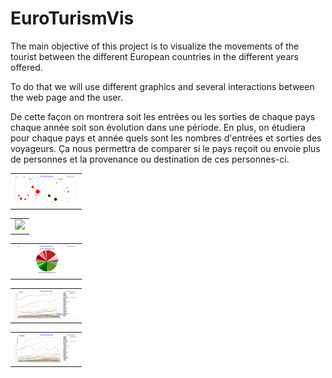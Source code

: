 # EuroTurismVis

The main objective of this project is to visualize the movements of the tourist between the different European countries in the different years offered.

To do that we will use different graphics and several interactions between the web page and the user.

De cette façon on montrera soit les entrées ou les sorties de chaque pays chaque année soit son évolution dans une période. En plus, on étudiera pour chaque pays et année quels sont les nombres d'entrées et sorties des voyageurs. Ça nous permettra de comparer si le pays reçoit ou envoie plus de personnes et la provenance ou destination de ces personnes-ci.

<table border="0">
  <tr>
    <td>
      <img src="img/Captura1.PNG" style="width: 100px;">
    </td>
  </tr>
</table>

<table border="0">
  <tr>
    <td>
      <img src="img/" style="width: 100px;">
    </td>
  </tr>
</table>

<table border="0">
  <tr>
    <td>
      <img src="img/Captura3.PNG" style="width: 100px;">
    </td>
  </tr>
</table>

<table border="0">
  <tr>
    <td>
      <img src="img/Captura4.PNG" style="width: 100px;">
    </td>
  </tr>
</table>

<table border="0">
  <tr>
    <td>
      <img src="img/Captura5.PNG" style="width: 100px;">
    </td>
  </tr>
</table>

